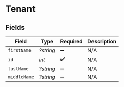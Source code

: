 # Tenant


## Fields

| Field              | Type               | Required           | Description        |
| ------------------ | ------------------ | ------------------ | ------------------ |
| `firstName`        | *?string*          | :heavy_minus_sign: | N/A                |
| `id`               | *int*              | :heavy_check_mark: | N/A                |
| `lastName`         | *?string*          | :heavy_minus_sign: | N/A                |
| `middleName`       | *?string*          | :heavy_minus_sign: | N/A                |